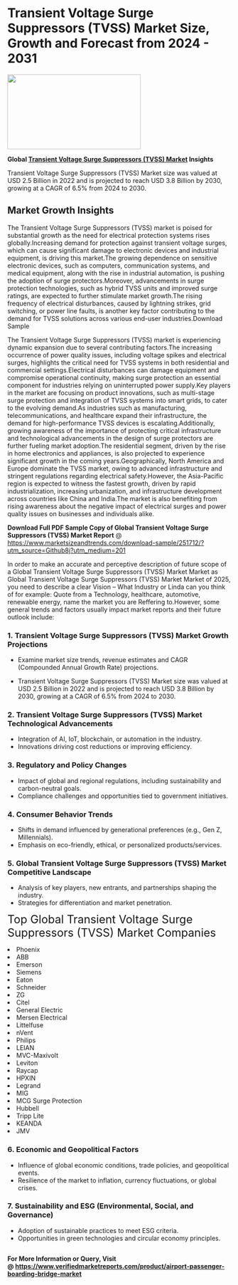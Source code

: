 <H1>Transient Voltage Surge Suppressors (TVSS) Market Size, Growth and Forecast from 2024 - 2031</H1><img class="aligncenter size-medium wp-image-584254" src="https://thirdeyenews.in/wp-content/uploads/2024/09/Global-Market-Research-300x168.jpeg" alt="" width="300" height="168" /><p><strong>Global&nbsp;<a href="https://www.marketsizeandtrends.com/download-sample/251712/?utm_source=Github8j?utm_medium=201">Transient Voltage Surge Suppressors (TVSS) Market</a> Insights</strong></p><p>Transient Voltage Surge Suppressors (TVSS) Market size was valued at USD 2.5 Billion in 2022 and is projected to reach USD 3.8 Billion by 2030, growing at a CAGR of 6.5% from 2024 to 2030.</p><p><h2>Market Growth Insights</h2> The Transient Voltage Surge Suppressors (TVSS) market is poised for substantial growth as the need for electrical protection systems rises globally.Increasing demand for protection against transient voltage surges, which can cause significant damage to electronic devices and industrial equipment, is driving this market.The growing dependence on sensitive electronic devices, such as computers, communication systems, and medical equipment, along with the rise in industrial automation, is pushing the adoption of surge protectors.Moreover, advancements in surge protection technologies, such as hybrid TVSS units and improved surge ratings, are expected to further stimulate market growth.The rising frequency of electrical disturbances, caused by lightning strikes, grid switching, or power line faults, is another key factor contributing to the demand for TVSS solutions across various end-user industries.Download Sample <p>The Transient Voltage Surge Suppressors (TVSS) market is experiencing dynamic expansion due to several contributing factors.The increasing occurrence of power quality issues, including voltage spikes and electrical surges, highlights the critical need for TVSS systems in both residential and commercial settings.Electrical disturbances can damage equipment and compromise operational continuity, making surge protection an essential component for industries relying on uninterrupted power supply.Key players in the market are focusing on product innovations, such as multi-stage surge protection and integration of TVSS systems into smart grids, to cater to the evolving demand.As industries such as manufacturing, telecommunications, and healthcare expand their infrastructure, the demand for high-performance TVSS devices is escalating.Additionally, growing awareness of the importance of protecting critical infrastructure and technological advancements in the design of surge protectors are further fueling market adoption.The residential segment, driven by the rise in home electronics and appliances, is also projected to experience significant growth in the coming years.Geographically, North America and Europe dominate the TVSS market, owing to advanced infrastructure and stringent regulations regarding electrical safety.However, the Asia-Pacific region is expected to witness the fastest growth, driven by rapid industrialization, increasing urbanization, and infrastructure development across countries like China and India.The market is also benefiting from rising awareness about the negative impact of electrical surges and power quality issues on businesses and individuals alike.</p><p><span class=""><strong>Download Full PDF Sample Copy of Global Transient Voltage Surge Suppressors (TVSS) Market Report</strong> @ <a href="https://www.marketsizeandtrends.com/download-sample/251712/?utm_source=Github8j?utm_medium=201" target="_blank">https://www.marketsizeandtrends.com/download-sample/251712/?utm_source=Github8j?utm_medium=201</a></span></p><p>In order to make an accurate and perceptive description of future scope of a Global&nbsp;Transient Voltage Surge Suppressors (TVSS) Market Market as Global&nbsp;Transient Voltage Surge Suppressors (TVSS) Market Market of 2025, you need to describe a clear Vision &ndash; What Industry or Linda can you think of for example: Quote from a Technology, healthcare, automotive, renewable energy, name the market you are Reffering to.However, some general trends and factors usually impact market reports and their future outlook include:</p><h3>1.&nbsp;<strong>Transient Voltage Surge Suppressors (TVSS) Market Growth Projections</strong></h3><ul><li>Examine market size trends, revenue estimates and CAGR (Compounded Annual Growth Rate) projections.</li><li><p>Transient Voltage Surge Suppressors (TVSS) Market size was valued at USD 2.5 Billion in 2022 and is projected to reach USD 3.8 Billion by 2030, growing at a CAGR of 6.5% from 2024 to 2030.</p></li></ul><h3>2.&nbsp;<strong>Transient Voltage Surge Suppressors (TVSS) Market Technological Advancements</strong></h3><ul><li>Integration of AI, IoT, blockchain, or automation in the industry.</li><li>Innovations driving cost reductions or improving efficiency.</li></ul><h3>3.&nbsp;<strong>Regulatory and Policy Changes</strong></h3><ul><li>Impact of global and regional regulations, including sustainability and carbon-neutral goals.</li><li>Compliance challenges and opportunities tied to government initiatives.</li></ul><h3>4.&nbsp;<strong>Consumer Behavior Trends</strong></h3><ul><li>Shifts in demand influenced by generational preferences (e.g., Gen Z, Millennials).</li><li>Emphasis on eco-friendly, ethical, or personalized products/services.</li></ul><h3>5.&nbsp;<strong>Global Transient Voltage Surge Suppressors (TVSS) Market Competitive Landscape</strong></h3><ul><li>Analysis of key players, new entrants, and partnerships shaping the industry.</li><li>Strategies for differentiation and market penetration.</li></ul><p data-pm-slice="1 1 []"><span style="color: inherit; font-family: inherit; font-size: 25px;">Top Global Transient Voltage Surge Suppressors (TVSS) Market Companies</span></p><div class="" data-test-id=""><p><li>Phoenix</li><li> ABB</li><li> Emerson</li><li> Siemens</li><li> Eaton</li><li> Schneider</li><li> ZG</li><li> Citel</li><li> General Electric</li><li> Mersen Electrical</li><li> Littelfuse</li><li> nVent</li><li> Philips</li><li> LEIAN</li><li> MVC-Maxivolt</li><li> Leviton</li><li> Raycap</li><li> HPXIN</li><li> Legrand</li><li> MIG</li><li> MCG Surge Protection</li><li> Hubbell</li><li> Tripp Lite</li><li> KEANDA</li><li> JMV</li></p></div><h3>6.&nbsp;<strong>Economic and Geopolitical Factors</strong></h3><ul><li>Influence of global economic conditions, trade policies, and geopolitical events.</li><li>Resilience of the market to inflation, currency fluctuations, or global crises.</li></ul><h3>7.&nbsp;<strong>Sustainability and ESG (Environmental, Social, and Governance)</strong></h3><ul><li>Adoption of sustainable practices to meet ESG criteria.</li><li>Opportunities in green technologies and circular economy principles.</li></ul><h2><strong style="font-size: 14px;">For More Information or Query, Visit @&nbsp;</strong><a style="background-color: #ffffff; font-size: 14px;" href="https://www.marketsizeandtrends.com/report/transient-voltage-surge-suppressors-tvss-market/" target="_blank">https://www.verifiedmarketreports.com/product/airport-passenger-boarding-bridge-market</a></h2>